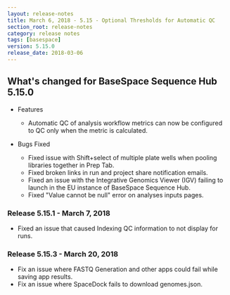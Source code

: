 ```yaml
---
layout: release-notes
title: March 6, 2018 - 5.15 - Optional Thresholds for Automatic QC
section_root: release-notes
category: release notes
tags: [basespace]
version: 5.15.0
release_date: 2018-03-06
---
```


## What's changed for BaseSpace Sequence Hub 5.15.0

- Features
  - Automatic QC of analysis workflow metrics can now be configured to QC only when the metric is calculated.

- Bugs Fixed
  - Fixed issue with Shift+select of multiple plate wells when pooling libraries together in Prep Tab.
  - Fixed broken links in run and project share notification emails.
  - Fixed an issue with the Integrative Genomics Viewer (IGV) failing to launch in the EU instance of BaseSpace Sequence Hub.
  - Fixed "Value cannot be null" error on analyses inputs pages.

### Release 5.15.1 - March 7, 2018
 - Fixed an issue that caused Indexing QC information to not display for runs.

### Release 5.15.3 - March 20, 2018
 - Fix an issue where FASTQ Generation and other apps could fail while saving app results.
 - Fix an issue where SpaceDock fails to download genomes.json.